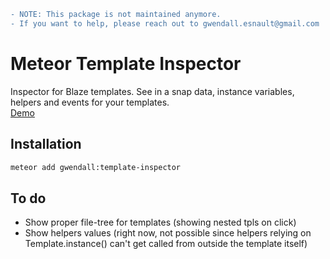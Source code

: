 ```diff
- NOTE: This package is not maintained anymore.
- If you want to help, please reach out to gwendall.esnault@gmail.com
```

Meteor Template Inspector
=======================

Inspector for Blaze templates. See in a snap data, instance variables, helpers and events for your templates.  
[Demo](https://template-inspector.meteor.com)  

Installation
------------

``` sh
meteor add gwendall:template-inspector
```

To do
------------  
- Show proper file-tree for templates (showing nested tpls on click)  
- Show helpers values (right now, not possible since helpers relying on Template.instance() can't get called from outside the template itself)
